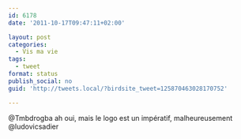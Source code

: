 ```yaml
---
id: 6178
date: '2011-10-17T09:47:11+02:00'

layout: post
categories:
  - Vis ma vie
tags:
  - tweet
format: status
publish_social: no
guid: 'http://tweets.local/?birdsite_tweet=125870463028170752'

---
```


@Tmbdrogba ah oui, mais le logo est un impératif, malheureusement @ludovicsadier
